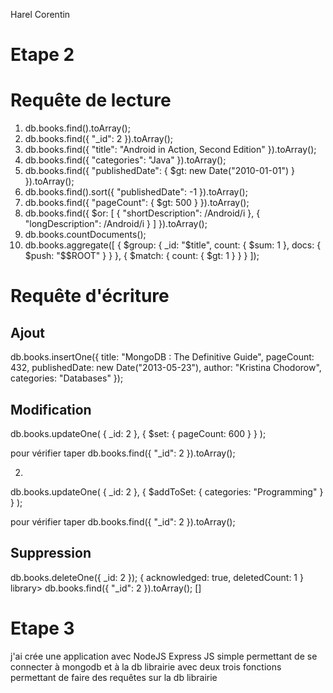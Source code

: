 Harel Corentin

# Etape 2

# Requête de lecture
1. db.books.find().toArray();
2. db.books.find({ "_id": 2 }).toArray();
3. db.books.find({ "title": "Android in Action, Second Edition" }).toArray();
4. db.books.find({ "categories": "Java" }).toArray();
5. db.books.find({ "publishedDate": { $gt: new Date("2010-01-01") } }).toArray();
6. db.books.find().sort({ "publishedDate": -1 }).toArray();
7. db.books.find({ "pageCount": { $gt: 500 } }).toArray();
8. db.books.find({
  $or: [
    { "shortDescription": /Android/i },
    { "longDescription": /Android/i }
  ]
}).toArray();
9. db.books.countDocuments();
10. db.books.aggregate([
  { $group: { _id: "$title", count: { $sum: 1 }, docs: { $push: "$$ROOT" } } },
  { $match: { count: { $gt: 1 } } }
]);

# Requête d'écriture

## Ajout 

db.books.insertOne({
  title: "MongoDB : The Definitive Guide",
  pageCount: 432,
  publishedDate: new Date("2013-05-23"),
  author: "Kristina Chodorow",
  categories: "Databases"
});

## Modification

db.books.updateOne(
  { _id: 2 },
  { $set: { pageCount: 600 } }
);

pour vérifier taper db.books.find({ "_id": 2 }).toArray();

2. 
db.books.updateOne(
  { _id: 2 },
  { $addToSet: { categories: "Programming" } }
);

pour vérifier taper db.books.find({ "_id": 2 }).toArray();

## Suppression

db.books.deleteOne({ _id: 2 });
{ acknowledged: true, deletedCount: 1 }
library> db.books.find({ "_id": 2 }).toArray();
[]

# Etape 3

j'ai crée une application avec NodeJS Express JS simple permettant de se connecter à mongodb et à la db librairie avec deux trois fonctions permettant de faire des requêtes sur la db librairie